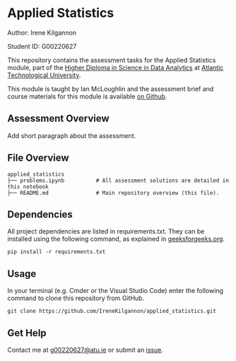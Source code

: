 # Applied Statistics

Author: Irene Kilgannon

Student ID: G00220627

This repository contains the assessment tasks for the Applied Statistics module, part of the [Higher Diploma in Science in Data Analytics](https://www.atu.ie/courses/higher-diploma-in-science-data-analytics) at [Atlantic Technological University](https://www.atu.ie/).

This module is taught by Ian McLoughlin and the assessment brief and course materials for this module is available [on Github](https://github.com/ianmcloughlin/applied-statistics/tree/main).


## Assessment Overview

Add short paragraph about the assessment. 

## File Overview

    applied_statistics
    ├── problems.ipynb          # All assessment solutions are detailed in this notebook 
    ├── README.md               # Main repository overview (this file).

## Dependencies

All project dependencies are listed in requirements.txt. They can be installed 
using the following command, as explained in [geeksforgeeks.org](https://www.geeksforgeeks.org/python/how-to-install-python-packages-with-requirements-txt).


    pip install -r requirements.txt


## Usage

In your terminal (e.g. Cmder or the Visual Studio Code) enter the following command to clone this repository from GitHub.

    git clone https://github.com/IreneKilgannon/applied_statistics.git

## Get Help

Contact me at g00220627@atu.ie or submit an [issue](https://github.com/IreneKilgannon/applied_statistics/issues).